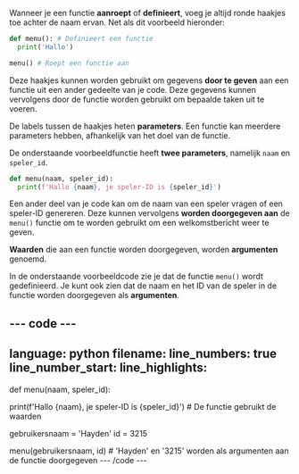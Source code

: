 Wanneer je een functie **aanroept** of **definieert**, voeg je altijd ronde haakjes toe achter de naam ervan. Net als dit voorbeeld hieronder:

```python
def menu(): # Definieert een functie
  print('Hallo')

menu() # Roept een functie aan
```

Deze haakjes kunnen worden gebruikt om gegevens **door te geven** aan een functie uit een ander gedeelte van je code. Deze gegevens kunnen vervolgens door de functie worden gebruikt om bepaalde taken uit te voeren.

De labels tussen de haakjes heten **parameters**. Een functie kan meerdere parameters hebben, afhankelijk van het doel van de functie.

De onderstaande voorbeeldfunctie heeft **twee parameters**, namelijk `naam` en `speler_id`.

```python
def menu(naam, speler_id):
  print(f'Hallo {naam}, je speler-ID is {speler_id}')
```

Een ander deel van je code kan om de naam van een speler vragen of een speler-ID genereren. Deze kunnen vervolgens **worden doorgegeven aan** de `menu()` functie om te worden gebruikt om een welkomstbericht weer te geven.

**Waarden** die aan een functie worden doorgegeven, worden **argumenten** genoemd.

In de onderstaande voorbeeldcode zie je dat de functie `menu()` wordt gedefinieerd. Je kunt ook zien dat de naam en het ID van de speler in de functie worden doorgegeven als **argumenten**.

--- code ---
---
language: python
filename: 
line_numbers: true
line_number_start: 
line_highlights: 
---
def menu(naam, speler_id):
    
  print(f'Hallo {naam}, je speler-ID is {speler_id}') # De functie gebruikt de waarden

gebruikersnaam = 'Hayden'
id = 3215

menu(gebruikersnaam, id) # 'Hayden' en '3215' worden als argumenten aan de functie doorgegeven
--- /code ---

